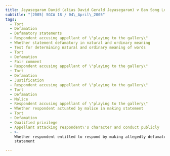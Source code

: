 ```yaml
---
title: Jeyasegaram David (alias David Gerald Jeyasegaram) v Ban Song Long David
subtitle: "[2005] SGCA 18 / 04\_April\_2005"
tags:
  - Tort
  - Defamation
  - Defamatory statements
  - Respondent accusing appellant of \"playing to the gallery\"
  - Whether statement defamatory in natural and ordinary meaning
  - Test for determining natural and ordinary meaning of words
  - Tort
  - Defamation
  - Fair comment
  - Respondent accusing appellant of \"playing to the gallery\"
  - Tort
  - Defamation
  - Justification
  - Respondent accusing appellant of \"playing to the gallery\"
  - Tort
  - Defamation
  - Malice
  - Respondent accusing appellant of \"playing to the gallery\"
  - Whether respondent actuated by malice in making statement
  - Tort
  - Defamation
  - Qualified privilege
  - Appellant attacking respondent\'s character and conduct publicly
  - >-
    Whether respondent entitled to respond by making allegedly defamatory
    statement

---
```


